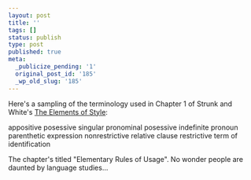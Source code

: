 ```yaml
---
layout: post
title: ''
tags: []
status: publish
type: post
published: true
meta:
  _publicize_pending: '1'
  original_post_id: '185'
  _wp_old_slug: '185'
---
```

Here's a sampling of the terminology used in Chapter 1 of Strunk and White's <u>The Elements of Style</u>:

appositive
posessive singular
pronominal posessive
indefinite pronoun
parenthetic expression
nonrestrictive relative clause
restrictive term of identification

The chapter's titled "Elementary Rules of Usage".  No wonder people are daunted by language studies...
